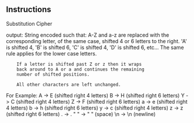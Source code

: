 ## Instructions

Substitution Cipher

output: String encoded such that:
        A-Z and a-z are replaced with the corresponding letter,
        of the same case, shifted 4 or 6 letters to the right. 'A'
        is shifted 4, 'B' is shifted 6, 'C' is shifted 4, 'D' is
        shifted 6, etc... The same rule applies for the lower case
        letters.

        If a letter is shifted past Z or z then it wraps
        back around to A or a and continues the remaining
        number of shifted positions.

        All other characters are left unchanged.

For Example:
A -> E (shifted right 4 letters)
B -> H (shifted right 6 letters)
Y -> C (shifted right 4 letters)
Z -> F (shifted right 6 letters)
a -> e (shifted right 4 letters)
b -> h (shifted right 6 letters)
y -> c (shifted right 4 letters)
z -> z (shifted right 6 letters)
. -> .
" " -> " " (space)
\n -> \n (newline)
